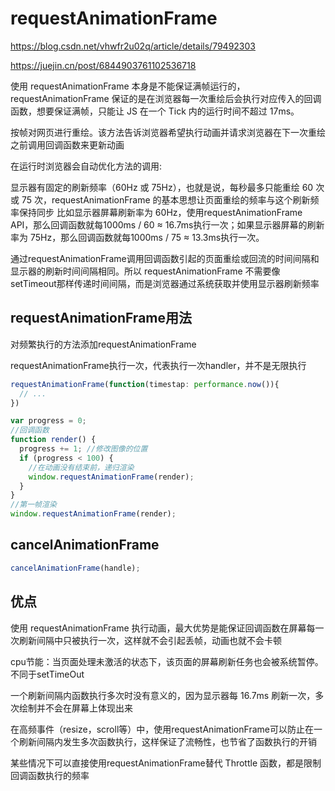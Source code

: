 # requestAnimationFrame

<https://blog.csdn.net/vhwfr2u02q/article/details/79492303>

<https://juejin.cn/post/6844903761102536718>

使用 requestAnimationFrame 本身是不能保证满帧运行的，requestAnimationFrame 保证的是在浏览器每一次重绘后会执行对应传入的回调函数，想要保证满帧，只能让 JS 在一个 Tick 内的运行时间不超过 17ms。

按帧对网页进行重绘。该方法告诉浏览器希望执行动画并请求浏览器在下一次重绘之前调用回调函数来更新动画

在运行时浏览器会自动优化方法的调用:

显示器有固定的刷新频率（60Hz 或 75Hz），也就是说，每秒最多只能重绘 60 次或 75 次，requestAnimationFrame 的基本思想让页面重绘的频率与这个刷新频率保持同步
比如显示器屏幕刷新率为 60Hz，使用requestAnimationFrame API，那么回调函数就每1000ms / 60 ≈ 16.7ms执行一次；如果显示器屏幕的刷新率为 75Hz，那么回调函数就每1000ms / 75 ≈ 13.3ms执行一次。

通过requestAnimationFrame调用回调函数引起的页面重绘或回流的时间间隔和显示器的刷新时间间隔相同。所以 requestAnimationFrame 不需要像setTimeout那样传递时间间隔，而是浏览器通过系统获取并使用显示器刷新频率

## requestAnimationFrame用法

对频繁执行的方法添加requestAnimationFrame

requestAnimationFrame执行一次，代表执行一次handler，并不是无限执行

```js
requestAnimationFrame(function(timestap: performance.now()){
  // ...
})
```

```js
var progress = 0;
//回调函数
function render() {
  progress += 1; //修改图像的位置
  if (progress < 100) {
    //在动画没有结束前，递归渲染
    window.requestAnimationFrame(render);
  }
}
//第一帧渲染
window.requestAnimationFrame(render);
```

## cancelAnimationFrame

```js
cancelAnimationFrame(handle);
```

## 优点

使用 requestAnimationFrame 执行动画，最大优势是能保证回调函数在屏幕每一次刷新间隔中只被执行一次，这样就不会引起丢帧，动画也就不会卡顿

cpu节能：当页面处理未激活的状态下，该页面的屏幕刷新任务也会被系统暂停。不同于setTimeOut

一个刷新间隔内函数执行多次时没有意义的，因为显示器每 16.7ms 刷新一次，多次绘制并不会在屏幕上体现出来

在高频事件（resize，scroll等）中，使用requestAnimationFrame可以防止在一个刷新间隔内发生多次函数执行，这样保证了流畅性，也节省了函数执行的开销

某些情况下可以直接使用requestAnimationFrame替代 Throttle 函数，都是限制回调函数执行的频率
